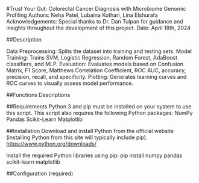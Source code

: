 #Trust Your Gut: Colorectal Cancer Diagnosis with Microbiome Genomic Profiling
Authors: Neha Patel, Lubaina Kothari, Lina Elshurafa
Acknowledgements: Special thanks to Dr. Dan Tulpan for guidance and insights throughout the development of this project.
Date: April 18th, 2024

##Description

Data Preprocessing: Splits the dataset into training and testing sets.
Model Training: Trains SVM, Logistic Regression, Random Forest, AdaBoost classifiers, and MLP.
Evaluation: Evaluates models based on  Confusion Matrix, F1 Score, Matthews Correlation Coefficient, ROC AUC, accuracy, precision, recall, and specificity.
Plotting: Generates learning curves and ROC curves to visually assess model performance.

##Functions Descriptions

##Requirements
Python 3 and pip must be installed on your system to use this script.
This script also requires the following Python packages:
NumPy
Pandas
Scikit-Learn
Matplotlib

##Installation
Download and install Python from the official website (installing Python from this site will typically include pip). 
https://www.python.org/downloads/

Install the required Python libraries using pip:
pip install numpy pandas scikit-learn matplotlib

##Configuration (required)
